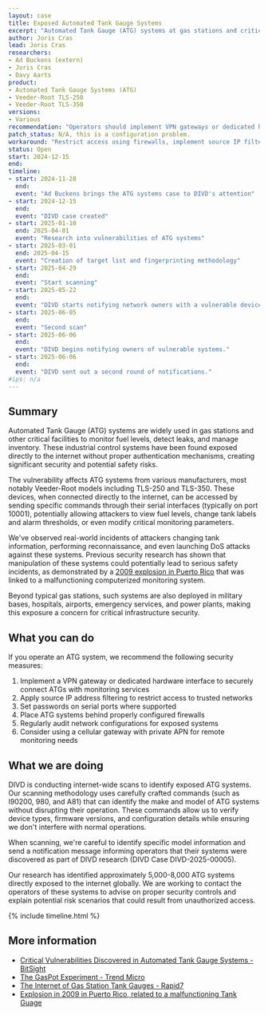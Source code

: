 ```yaml
---
layout: case
title: Exposed Automated Tank Gauge Systems
excerpt: "Automated Tank Gauge (ATG) systems at gas stations and critical facilities are exposed to the internet without proper authentication, allowing unauthorized access to fuel monitoring systems."
author: Joris Cras
lead: Joris Cras
researchers:
- Ad Buckens (extern)
- Joris Cras
- Davy Aarts
product: 
- Automated Tank Gauge Systems (ATG)
- Veeder-Root TLS-250
- Veeder-Root TLS-350 
versions: 
- Various
recommendation: "Operators should implement VPN gateways or dedicated hardware interfaces to connect ATGs with monitoring services. Alternative mitigations include applying source IP address filters or setting passwords on serial ports."
patch_status: N/A, this is a configuration problem.
workaround: "Restrict access using firewalls, implement source IP filtering, or set up a VPN for secure remote access."
status: Open
start: 2024-12-15
end: 
timeline:
- start: 2024-11-28
  end:
  event: "Ad Buckens brings the ATG systems case to DIVD's attention"
- start: 2024-12-15
  end:
  event: "DIVD case created"
- start: 2025-01-10
  end: 2025-04-01
  event: "Research into vulnerabilities of ATG systems"
- start: 2025-03-01
  end: 2025-04-15
  event: "Creation of target list and fingerprinting methodology"
- start: 2025-04-29
  end: 
  event: "Start scanning"
- start: 2025-05-22
  end:
  event: "DIVD starts notifying network owners with a vulnerable devices in their network."
- start: 2025-06-05
  end:
  event: "Second scan"
- start: 2025-06-06
  end:
  event: "DIVD begins notifying owners of vulnerable systems."
- start: 2025-06-06
  end:
  event: "DIVD sent out a second round of notifications."
#ips: n/a
---
```

## Summary

Automated Tank Gauge (ATG) systems are widely used in gas stations and other critical facilities to monitor fuel levels, detect leaks, and manage inventory. These industrial control systems have been found exposed directly to the internet without proper authentication mechanisms, creating significant security and potential safety risks.

The vulnerability affects ATG systems from various manufacturers, most notably Veeder-Root models including TLS-250 and TLS-350. These devices, when connected directly to the internet, can be accessed by sending specific commands through their serial interfaces (typically on port 10001), potentially allowing attackers to view fuel levels, change tank labels and alarm thresholds, or even modify critical monitoring parameters.

We've observed real-world incidents of attackers changing tank information, performing reconnaissance, and even launching DoS attacks against these systems. Previous security research has shown that manipulation of these systems could potentially lead to serious safety incidents, as demonstrated by a [2009 explosion in Puerto Rico](https://edition.cnn.com/2009/US/11/17/puerto.rico.fire.investigation/index.html)  that was linked to a malfunctioning computerized monitoring system.

Beyond typical gas stations, such systems are also deployed in military bases, hospitals, airports, emergency services, and power plants, making this exposure a concern for critical infrastructure security.

## What you can do

If you operate an ATG system, we recommend the following security measures:

1. Implement a VPN gateway or dedicated hardware interface to securely connect ATGs with monitoring services
2. Apply source IP address filtering to restrict access to trusted networks
3. Set passwords on serial ports where supported
4. Place ATG systems behind properly configured firewalls
5. Regularly audit network configurations for exposed systems
6. Consider using a cellular gateway with private APN for remote monitoring needs

## What we are doing

DIVD is conducting internet-wide scans to identify exposed ATG systems. Our scanning methodology uses carefully crafted commands (such as I90200, 980, and A81) that can identify the make and model of ATG systems without disrupting their operation. These commands allow us to verify device types, firmware versions, and configuration details while ensuring we don't interfere with normal operations.

When scanning, we're careful to identify specific model information and send a notification message informing operators that their systems were discovered as part of DIVD research (DIVD Case DIVD-2025-00005).

Our research has identified approximately 5,000-8,000 ATG systems directly exposed to the internet globally. We are working to contact the operators of these systems to advise on proper security controls and explain potential risk scenarios that could result from unauthorized access.

{% include timeline.html %}

## More information

* [Critical Vulnerabilities Discovered in Automated Tank Gauge Systems - BitSight](https://www.bitsight.com/blog/critical-vulnerabilities-discovered-automated-tank-gauge-systems)
* [The GasPot Experiment - Trend Micro](https://www.trendmicro.com/vinfo/us/security/news/cybercrime-and-digital-threats/the-gaspot-experiment)
* [The Internet of Gas Station Tank Gauges - Rapid7](https://www.rapid7.com/blog/post/2015/01/22/the-internet-of-gas-station-tank-gauges/)
* [Explosion in 2009 in Puerto Rico, related to a malfunctioning Tank Guage](https://edition.cnn.com/2009/US/11/17/puerto.rico.fire.investigation/index.html)
